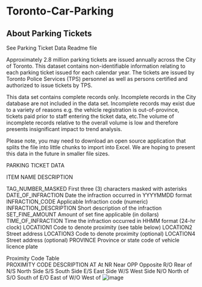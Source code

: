 # Toronto-Car-Parking

## About Parking Tickets
See Parking Ticket Data Readme file

Approximately 2.8 million parking tickets are issued annually across the City of Toronto. This dataset contains non-identifiable information relating to each parking ticket issued for each calendar year. The tickets are issued by Toronto Police Services (TPS) personnel as well as persons certified and authorized to issue tickets by TPS.

This data set contains complete records only. Incomplete records in the City database are not included in the data set. Incomplete records may exist due to a variety of reasons e.g. the vehicle registration is out-of-province, tickets paid prior to staff entering the ticket data, etc.The volume of incomplete records relative to the overall volume is low and therefore presents insignificant impact to trend analysis.

Please note, you may need to download an open source application that splits the file into little chunks to import into Excel. We are hoping to present this data in the future in smaller file sizes.

PARKING TICKET DATA	
	
ITEM NAME	DESCRIPTION
	
TAG_NUMBER_MASKED	First three (3) characters masked with asterisks
DATE_OF_INFRACTION	Date the infraction occurred in YYYYMMDD format
INFRACTION_CODE	Applicable Infraction code (numeric)
INFRACTION_DESCRIPTION	Short description of the infraction
SET_FINE_AMOUNT	Amount of set fine applicable (in dollars)
TIME_OF_INFRACTION	Time the infraction occurred  in HHMM format (24-hr clock)
LOCATION1	Code to denote proximity (see table below)
LOCATION2	Street address
LOCATION3	Code to denote proximity (optional)
LOCATION4	Street address (optional)
PROVINCE	Province or state code of vehicle licence plate
	
	
Proximity Code Table	
PROXIMITY CODE	DESCRIPTION
AT	At
NR	Near
OPP	Opposite
R/O	Rear of
N/S	North Side
S/S	South Side
E/S	East Side
W/S	West Side
N/O	North of
S/O	South of
E/O	East of
W/O	West of
![image](https://github.com/Reet1992/Toronto-Car-Parking/assets/46289059/88ad0e4d-92f4-4fac-9507-f9eaeba864b9)

